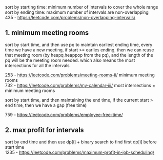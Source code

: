 sort by starting time: minimum number of intervals to cover the whole range  
sort by ending time: maximum number of intervals are non-overlapping  
435 - https://leetcode.com/problems/non-overlapping-intervals/

## 1. minimum meeting rooms

sort by start time, and then use pq to maintain earliest ending time, every time we have a new meeting, if start >= earlies ending, then we can reuse that meeting room (by heapq.heappop from the pq), and the length of the pq will be the meeting room needed. which also means the most intersections for all the intervals

253 - https://leetcode.com/problems/meeting-rooms-ii/  minimum meeting rooms  
732 - https://leetcode.com/problems/my-calendar-iii/ most intersections = minimum meeting rooms  

sort by start time, and then maintaining the end time, if the current start > end time, then we have a gap (free time)

759 - https://leetcode.com/problems/employee-free-time/

## 2. max profit for intervals

sort by end time and then use dp[i] + binary search to find first dp[i] before start time  
1235 - https://leetcode.com/problems/maximum-profit-in-job-scheduling/
